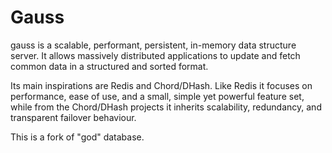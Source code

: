 Gauss
=====

gauss is a scalable, performant, persistent, in-memory data structure server.
It allows massively distributed applications to update and fetch common
data in a structured and sorted format.

Its main inspirations are Redis and Chord/DHash. Like Redis it focuses on
performance, ease of use, and a small, simple yet powerful feature set, while
from the Chord/DHash projects it inherits scalability, redundancy, and
transparent failover behaviour.

This is a fork of "god" database.